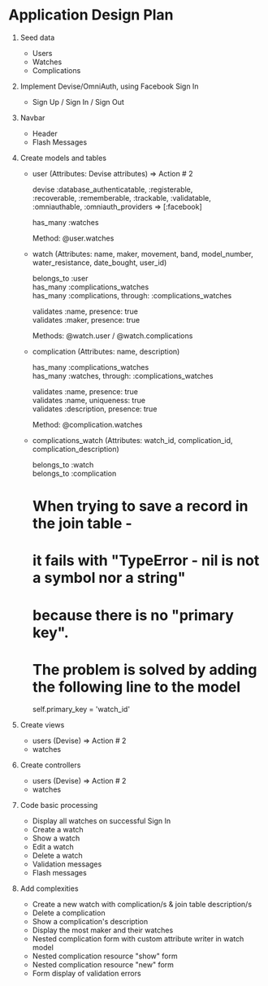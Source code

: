 # Application Design Plan 

1. Seed data

    - Users  
    - Watches  
    - Complications  

2. Implement Devise/OmniAuth, using Facebook Sign In

    - Sign Up / Sign In / Sign Out  

3. Navbar

    - Header  
    - Flash Messages  

4. Create models and tables

    - user (Attributes: Devise attributes) => Action # 2  

        devise :database_authenticatable, :registerable,  
         :recoverable, :rememberable, :trackable, :validatable,  
         :omniauthable, :omniauth_providers => [:facebook]  

        has_many :watches  

        Method: @user.watches  

    - watch (Attributes: name, maker, movement, band, model_number, water_resistance, date_bought, user_id)  

         belongs_to :user  
         has_many :complications_watches  
         has_many :complications, through: :complications_watches  

         validates :name, presence: true  
         validates :maker, presence: true  

         Methods: @watch.user / @watch.complications   

    - complication (Attributes: name, description)  

       has_many :complications_watches  
       has_many :watches, through: :complications_watches  

       validates :name, presence: true  
       validates :name, uniqueness: true  
       validates :description, presence: true  

       Method: @complication.watches  

    - complications_watch (Attributes: watch_id, complication_id, complication_description)  

       belongs_to :watch  
       belongs_to :complication  

       # When trying to save a record in the join table -  
       # it fails with "TypeError - nil is not a symbol nor a string"  
       # because there is no "primary key".  
       # The problem is solved by adding the following line to the model  
       self.primary_key = 'watch_id'  

5. Create views

    - users (Devise) => Action # 2  
    - watches  

6. Create controllers

    - users (Devise) => Action # 2  
    - watches  

7. Code basic processing

    - Display all watches on successful Sign In  
    - Create a watch  
    - Show a watch  
    - Edit a watch  
    - Delete a watch  
    - Validation messages  
    - Flash messages  

8. Add complexities

    - Create a new watch with complication/s & join table description/s  
    - Delete a complication  
    - Show a complication's description  
    - Display the most maker and their watches  
    - Nested complication form with custom attribute writer in watch model  
    - Nested complication resource "show" form  
    - Nested complication resource "new" form  
    - Form display of validation errors  

